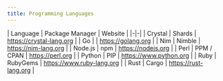 ```yaml
---
title: Programming Languages
---
```


| Language | Package Manager | Website |
|-|-|
| Crystal | Shards | <https://crystal-lang.org> |
| Go | | <https://golang.org> |
| Nim | Nimble | <https://nim-lang.org> |
| Node.js | npm | <https://nodejs.org> |
| Perl | PPM / CPAN | <https://perl.org> |
| Python | PIP | <https://www.python.org> |
| Ruby | RubyGems | <https://www.ruby-lang.org> |
| Rust | Cargo | <https://rust-lang.org> |

